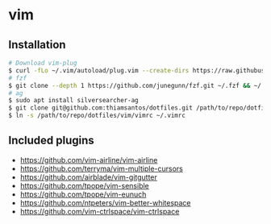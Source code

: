# vim

## Installation

```sh
# Download vim-plug
$ curl -fLo ~/.vim/autoload/plug.vim --create-dirs https://raw.githubusercontent.com/junegunn/vim-plug/master/plug.vim
# fzf
$ git clone --depth 1 https://github.com/junegunn/fzf.git ~/.fzf && ~/.fzf/install
# ag
$ sudo apt install silversearcher-ag
$ git clone git@github.com:thiamsantos/dotfiles.git /path/to/repo/dotfiles
$ ln -s /path/to/repo/dotfiles/vim/vimrc ~/.vimrc
```

## Included plugins

- https://github.com/vim-airline/vim-airline
- https://github.com/terryma/vim-multiple-cursors
- https://github.com/airblade/vim-gitgutter
- https://github.com/tpope/vim-sensible
- https://github.com/tpope/vim-eunuch
- https://github.com/ntpeters/vim-better-whitespace
- https://github.com/vim-ctrlspace/vim-ctrlspace
